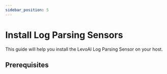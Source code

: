 ```yaml
---
sidebar_position: 5
---
```


# Install Log Parsing Sensors

This guide will help you install the LevoAI Log Parsing Sensor on your host.

## Prerequisites
